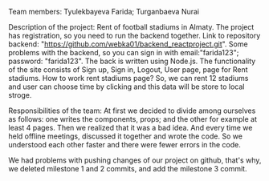 Team members: Tyulekbayeva Farida; Turganbaeva Nurai

Description of the project: Rent of football stadiums in Almaty. The project has registration, so you need to run the backend together. Link to repository backend: "https://github.com/webka01/backend_reactproject.git". Some problems with the backend, so you can sign in with email:"farida123"; password: "farida123". The back is written using Node.js. The functionality of the site consists of Sign up, Sign in, Logout, User page, page for Rent stadiums. How to work rent stadiums page? So, we can rent 12 stadiums and user can choose time by clicking and this data will be store to local stroge.

Responsibilities of the team: At first we decided to divide among ourselves as follows: one writes the components, props; and the other for example at least 4 pages. Then we realized that it was a bad idea. And every time we held offline meetings, discussed it together and wrote the code. So we understood each other faster and there were fewer errors in the code.

We had problems with pushing changes of our project on github, that's why, we deleted milestone 1 and 2 commits, and add the milestone 3 commit.
